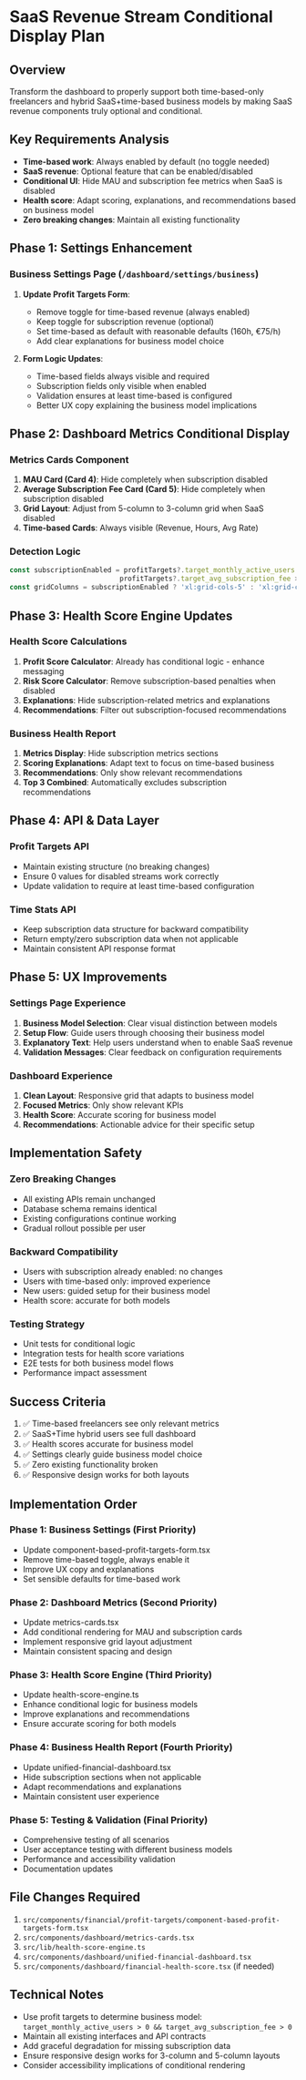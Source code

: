 # SaaS Revenue Stream Conditional Display Plan

## Overview
Transform the dashboard to properly support both time-based-only freelancers and hybrid SaaS+time-based business models by making SaaS revenue components truly optional and conditional.

## Key Requirements Analysis
- **Time-based work**: Always enabled by default (no toggle needed)
- **SaaS revenue**: Optional feature that can be enabled/disabled
- **Conditional UI**: Hide MAU and subscription fee metrics when SaaS is disabled
- **Health score**: Adapt scoring, explanations, and recommendations based on business model
- **Zero breaking changes**: Maintain all existing functionality

## Phase 1: Settings Enhancement
### Business Settings Page (`/dashboard/settings/business`)
1. **Update Profit Targets Form**:
   - Remove toggle for time-based revenue (always enabled)
   - Keep toggle for subscription revenue (optional)
   - Set time-based as default with reasonable defaults (160h, €75/h)
   - Add clear explanations for business model choice

2. **Form Logic Updates**:
   - Time-based fields always visible and required
   - Subscription fields only visible when enabled
   - Validation ensures at least time-based is configured
   - Better UX copy explaining the business model implications

## Phase 2: Dashboard Metrics Conditional Display
### Metrics Cards Component
1. **MAU Card (Card 4)**: Hide completely when subscription disabled
2. **Average Subscription Fee Card (Card 5)**: Hide completely when subscription disabled
3. **Grid Layout**: Adjust from 5-column to 3-column grid when SaaS disabled
4. **Time-based Cards**: Always visible (Revenue, Hours, Avg Rate)

### Detection Logic
```typescript
const subscriptionEnabled = profitTargets?.target_monthly_active_users > 0 &&
                           profitTargets?.target_avg_subscription_fee > 0
const gridColumns = subscriptionEnabled ? 'xl:grid-cols-5' : 'xl:grid-cols-3'
```

## Phase 3: Health Score Engine Updates
### Health Score Calculations
1. **Profit Score Calculator**: Already has conditional logic - enhance messaging
2. **Risk Score Calculator**: Remove subscription-based penalties when disabled
3. **Explanations**: Hide subscription-related metrics and explanations
4. **Recommendations**: Filter out subscription-focused recommendations

### Business Health Report
1. **Metrics Display**: Hide subscription metrics sections
2. **Scoring Explanations**: Adapt text to focus on time-based business
3. **Recommendations**: Only show relevant recommendations
4. **Top 3 Combined**: Automatically excludes subscription recommendations

## Phase 4: API & Data Layer
### Profit Targets API
- Maintain existing structure (no breaking changes)
- Ensure 0 values for disabled streams work correctly
- Update validation to require at least time-based configuration

### Time Stats API
- Keep subscription data structure for backward compatibility
- Return empty/zero subscription data when not applicable
- Maintain consistent API response format

## Phase 5: UX Improvements
### Settings Page Experience
1. **Business Model Selection**: Clear visual distinction between models
2. **Setup Flow**: Guide users through choosing their business model
3. **Explanatory Text**: Help users understand when to enable SaaS revenue
4. **Validation Messages**: Clear feedback on configuration requirements

### Dashboard Experience
1. **Clean Layout**: Responsive grid that adapts to business model
2. **Focused Metrics**: Only show relevant KPIs
3. **Health Score**: Accurate scoring for business model
4. **Recommendations**: Actionable advice for their specific setup

## Implementation Safety
### Zero Breaking Changes
- All existing APIs remain unchanged
- Database schema remains identical
- Existing configurations continue working
- Gradual rollout possible per user

### Backward Compatibility
- Users with subscription already enabled: no changes
- Users with time-based only: improved experience
- New users: guided setup for their business model
- Health score: accurate for both models

### Testing Strategy
- Unit tests for conditional logic
- Integration tests for health score variations
- E2E tests for both business model flows
- Performance impact assessment

## Success Criteria
1. ✅ Time-based freelancers see only relevant metrics
2. ✅ SaaS+Time hybrid users see full dashboard
3. ✅ Health scores accurate for business model
4. ✅ Settings clearly guide business model choice
5. ✅ Zero existing functionality broken
6. ✅ Responsive design works for both layouts

## Implementation Order
### Phase 1: Business Settings (First Priority)
- Update component-based-profit-targets-form.tsx
- Remove time-based toggle, always enable it
- Improve UX copy and explanations
- Set sensible defaults for time-based work

### Phase 2: Dashboard Metrics (Second Priority)
- Update metrics-cards.tsx
- Add conditional rendering for MAU and subscription cards
- Implement responsive grid layout adjustment
- Maintain consistent spacing and design

### Phase 3: Health Score Engine (Third Priority)
- Update health-score-engine.ts
- Enhance conditional logic for business models
- Improve explanations and recommendations
- Ensure accurate scoring for both models

### Phase 4: Business Health Report (Fourth Priority)
- Update unified-financial-dashboard.tsx
- Hide subscription sections when not applicable
- Adapt recommendations and explanations
- Maintain consistent user experience

### Phase 5: Testing & Validation (Final Priority)
- Comprehensive testing of all scenarios
- User acceptance testing with different business models
- Performance and accessibility validation
- Documentation updates

## File Changes Required
1. `src/components/financial/profit-targets/component-based-profit-targets-form.tsx`
2. `src/components/dashboard/metrics-cards.tsx`
3. `src/lib/health-score-engine.ts`
4. `src/components/dashboard/unified-financial-dashboard.tsx`
5. `src/components/dashboard/financial-health-score.tsx` (if needed)

## Technical Notes
- Use profit targets to determine business model: `target_monthly_active_users > 0 && target_avg_subscription_fee > 0`
- Maintain all existing interfaces and API contracts
- Add graceful degradation for missing subscription data
- Ensure responsive design works for 3-column and 5-column layouts
- Consider accessibility implications of conditional rendering